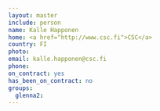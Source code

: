 ```yaml
---
layout: master
include: person
name: Kalle Happonen
home: <a href="http://www.csc.fi">CSC</a>
country: FI
photo:
email: kalle.happonen@csc.fi
phone:
on_contract: yes
has_been_on_contract: no
groups:
  glenna2:
---
```

